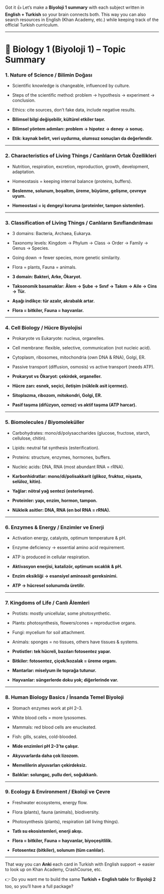 Got it 👍 Let’s make a **Biyoloji 1 summary** with each subject written in **English + Turkish** so your brain connects both. This way you can also search resources in English (Khan Academy, etc.) while keeping track of the official Turkish curriculum.

---

# 📘 Biology 1 (Biyoloji 1) – Topic Summary

### 1. **Nature of Science / Bilimin Doğası**

- Scientific knowledge is changeable, influenced by culture.
    
- Steps of the scientific method: problem → hypothesis → experiment → conclusion.
    
- Ethics: cite sources, don’t fake data, include negative results.
    
- **Bilimsel bilgi değişebilir, kültürel etkiler taşır.**
    
- **Bilimsel yöntem adımları: problem → hipotez → deney → sonuç.**
    
- **Etik: kaynak belirt, veri uydurma, olumsuz sonuçları da değerlendir.**
    

---

### 2. **Characteristics of Living Things / Canlıların Ortak Özellikleri**

- Nutrition, respiration, excretion, reproduction, growth, development, adaptation.
    
- Homeostasis = keeping internal balance (proteins, buffers).
    
- **Beslenme, solunum, boşaltım, üreme, büyüme, gelişme, çevreye uyum.**
    
- **Homeostasi = iç dengeyi koruma (proteinler, tampon sistemler).**
    

---

### 3. **Classification of Living Things / Canlıların Sınıflandırılması**

- 3 domains: Bacteria, Archaea, Eukarya.
    
- Taxonomy levels: Kingdom → Phylum → Class → Order → Family → Genus → Species.
    
- Going down → fewer species, more genetic similarity.
    
- Flora = plants, Fauna = animals.
    
- **3 domain: Bakteri, Arke, Ökaryot.**
    
- **Taksonomik basamaklar: Âlem → Şube → Sınıf → Takım → Aile → Cins → Tür.**
    
- **Aşağı indikçe: tür azalır, akrabalık artar.**
    
- **Flora = bitkiler, Fauna = hayvanlar.**
    

---

### 4. **Cell Biology / Hücre Biyolojisi**

- Prokaryote vs Eukaryote: nucleus, organelles.
    
- Cell membrane: flexible, selective, communication (not nucleic acid).
    
- Cytoplasm, ribosomes, mitochondria (own DNA & RNA), Golgi, ER.
    
- Passive transport (diffusion, osmosis) vs active transport (needs ATP).
    
- **Prokaryot vs Ökaryot: çekirdek, organeller.**
    
- **Hücre zarı: esnek, seçici, iletişim (nükleik asit içermez).**
    
- **Sitoplazma, ribozom, mitokondri, Golgi, ER.**
    
- **Pasif taşıma (difüzyon, ozmoz) vs aktif taşıma (ATP harcar).**
    

---

### 5. **Biomolecules / Biyomoleküller**

- Carbohydrates: mono/di/polysaccharides (glucose, fructose, starch, cellulose, chitin).
    
- Lipids: neutral fat synthesis (esterification).
    
- Proteins: structure, enzymes, hormones, buffers.
    
- Nucleic acids: DNA, RNA (most abundant RNA = rRNA).
    
- **Karbonhidratlar: mono/di/polisakkarit (glikoz, fruktoz, nişasta, selüloz, kitin).**
    
- **Yağlar: nötral yağ sentezi (esterleşme).**
    
- **Proteinler: yapı, enzim, hormon, tampon.**
    
- **Nükleik asitler: DNA, RNA (en bol RNA = rRNA).**
    

---

### 6. **Enzymes & Energy / Enzimler ve Enerji**

- Activation energy, catalysts, optimum temperature & pH.
    
- Enzyme deficiency → essential amino acid requirement.
    
- ATP is produced in cellular respiration.
    
- **Aktivasyon enerjisi, katalizör, optimum sıcaklık & pH.**
    
- **Enzim eksikliği → esansiyel aminoasit gereksinimi.**
    
- **ATP → hücresel solunumda üretilir.**
    

---

### 7. **Kingdoms of Life / Canlı Âlemleri**

- Protists: mostly unicellular, some photosynthetic.
    
- Plants: photosynthesis, flowers/cones = reproductive organs.
    
- Fungi: mycelium for soil attachment.
    
- Animals: sponges = no tissues, others have tissues & systems.
    
- **Protistler: tek hücreli, bazıları fotosentez yapar.**
    
- **Bitkiler: fotosentez, çiçek/kozalak = üreme organı.**
    
- **Mantarlar: miselyum ile toprağa tutunur.**
    
- **Hayvanlar: süngerlerde doku yok; diğerlerinde var.**
    

---

### 8. **Human Biology Basics / İnsanda Temel Biyoloji**

- Stomach enzymes work at pH 2–3.
    
- White blood cells = more lysosomes.
    
- Mammals: red blood cells are enucleated.
    
- Fish: gills, scales, cold-blooded.
    
- **Mide enzimleri pH 2–3’te çalışır.**
    
- **Akyuvarlarda daha çok lizozom.**
    
- **Memelilerin alyuvarları çekirdeksiz.**
    
- **Balıklar: solungaç, pullu deri, soğukkanlı.**
    

---

### 9. **Ecology & Environment / Ekoloji ve Çevre**

- Freshwater ecosystems, energy flow.
    
- Flora (plants), fauna (animals), biodiversity.
    
- Photosynthesis (plants), respiration (all living things).
    
- **Tatlı su ekosistemleri, enerji akışı.**
    
- **Flora = bitkiler, Fauna = hayvanlar, biyoçeşitlilik.**
    
- **Fotosentez (bitkiler), solunum (tüm canlılar).**
    

---

That way you can **Anki** each card in Turkish with English support → easier to look up on Khan Academy, CrashCourse, etc.

👉 Do you want me to build the same **Turkish + English table** for **Biyoloji 2** too, so you’ll have a full package?